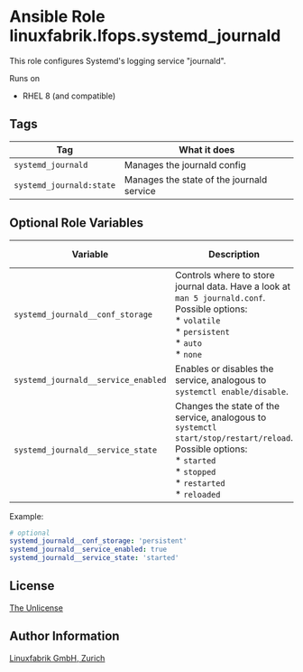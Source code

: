 # Ansible Role linuxfabrik.lfops.systemd_journald


This role configures Systemd's logging service "journald".

Runs on

* RHEL 8 (and compatible)


## Tags

| Tag                      | What it does                              |
| ---                      | ------------                              |
| `systemd_journald`       | Manages the journald config               |
| `systemd_journald:state` | Manages the state of the journald service |


## Optional Role Variables

| Variable | Description | Default Value |
| -------- | ----------- | ------------- |
| `systemd_journald__conf_storage` | Controls where to store journal data. Have a look at `man 5 journald.conf`. Possible options: <br> * `volatile` <br> * `persistent` <br> * `auto` <br> * `none` | `'persistent'` |
| `systemd_journald__service_enabled`| Enables or disables the service, analogous to `systemctl enable/disable`. | `true` |
| `systemd_journald__service_state` | Changes the state of the service, analogous to `systemctl start/stop/restart/reload`. Possible options:<br> * `started`<br> * `stopped`<br> * `restarted`<br> * `reloaded` | `'started'` |

Example:
```yaml
# optional
systemd_journald__conf_storage: 'persistent'
systemd_journald__service_enabled: true
systemd_journald__service_state: 'started'
```


## License

[The Unlicense](https://unlicense.org/)


## Author Information

[Linuxfabrik GmbH, Zurich](https://www.linuxfabrik.ch)
